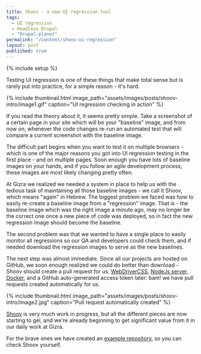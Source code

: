```yaml
---
title: Shoov - a new UI regression tool
tags:
  - UI regression
  - Headless Drupal
  - "Drupal-planet"
permalink: "/content/shoov-ui-regression"
layout: post
published: true
---
```


{% include setup %}

Testing UI regression is one of these things that make total sense but is rarely put into practice, for a simple reason - it's hard.

{% include thumbnail.html image_path="assets/images/posts/shoov-intro/image1.gif" caption="UI regression checking in action" %}

If you read the theory about it, it seems pretty simple. Take a screenshot of a certain page in your site which will be your "baseline" image, and from now on, whenever the code changes re-run an automated test that will compare a current screenshot with the baseline image.

<!-- more -->

The difficult part begins when you want to test it on multiple browsers - which is one of the major reasons you got into UI regression testing in the first place - and on multiple pages. Soon enough you have lots of baseline images on your hands, and if you follow an agile development process, these images are most likely changing pretty often.

At Gizra we realized we needed a system in place to help us with the tedious task of maintaining all those baseline images - we call it Shoov, which means "again" in Hebrew. The biggest problem we faced was how to easily re-create a baseline image from a "regression" image. That is - the baseline image which was the right image a minute ago, may no longer be the correct one once a new piece of code was deployed, so in fact the new regression image should become the baseline.

The second problem was that we wanted to have a single place to easily monitor all regressions so our QA and developers could check them, and if needed download the regression images to serve as the new baselines.

The next step was almost immediate. Since all our projects are hosted on GitHub, we soon enough realized we could do better than download - Shoov should create a pull request for us. [WebDriverCSS](https://github.com/webdriverio/webdrivercss), [NodeJs server](https://github.com/shoov/shoov-pr-server), [Docker](https://github.com/shoov/docker-shoov-pr), and a GitHub auto-generated access token later: bam! we have pull requests created automatically for us.

{% include thumbnail.html image_path="assets/images/posts/shoov-intro/image2.jpg" caption="Pull request automatically created" %}

[Shoov](https://github.com/shoov/shoov) is very much work in progress, but all the different pieces are now starting to gel, and we're already beginning to get significant value from it in our daily work at Gizra.

For the brave ones we have created an [example repository](https://github.com/shoov/test-example), so you can check Shoov yourself.
